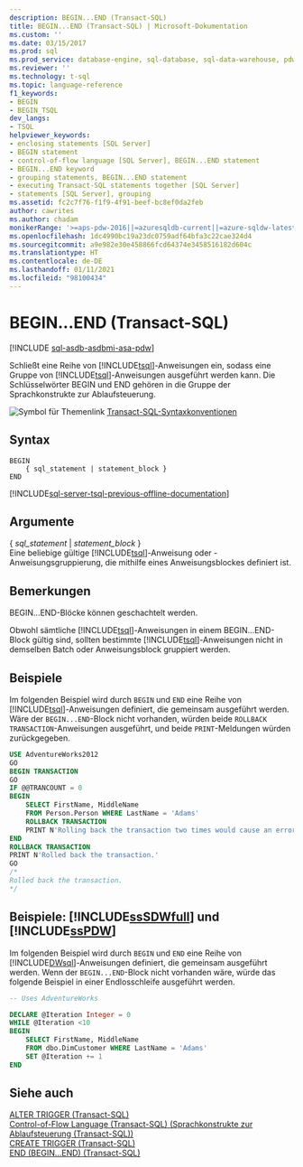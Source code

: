 ```yaml
---
description: BEGIN...END (Transact-SQL)
title: BEGIN...END (Transact-SQL) | Microsoft-Dokumentation
ms.custom: ''
ms.date: 03/15/2017
ms.prod: sql
ms.prod_service: database-engine, sql-database, sql-data-warehouse, pdw
ms.reviewer: ''
ms.technology: t-sql
ms.topic: language-reference
f1_keywords:
- BEGIN
- BEGIN_TSQL
dev_langs:
- TSQL
helpviewer_keywords:
- enclosing statements [SQL Server]
- BEGIN statement
- control-of-flow language [SQL Server], BEGIN...END statement
- BEGIN...END keyword
- grouping statements, BEGIN...END statement
- executing Transact-SQL statements together [SQL Server]
- statements [SQL Server], grouping
ms.assetid: fc2c7f76-f1f9-4f91-beef-bc8ef0da2feb
author: cawrites
ms.author: chadam
monikerRange: '>=aps-pdw-2016||=azuresqldb-current||=azure-sqldw-latest||>=sql-server-2016||>=sql-server-linux-2017||=azuresqldb-mi-current'
ms.openlocfilehash: 1dc4990bc19a23dc0759adf64bfa3c22cae324d4
ms.sourcegitcommit: a9e982e30e458866fcd64374e3458516182d604c
ms.translationtype: HT
ms.contentlocale: de-DE
ms.lasthandoff: 01/11/2021
ms.locfileid: "98100434"
---
```

# <a name="beginend-transact-sql"></a>BEGIN...END (Transact-SQL)
[!INCLUDE [sql-asdb-asdbmi-asa-pdw](../../includes/applies-to-version/sql-asdb-asdbmi-asa-pdw.md)]

  Schließt eine Reihe von [!INCLUDE[tsql](../../includes/tsql-md.md)]-Anweisungen ein, sodass eine Gruppe von [!INCLUDE[tsql](../../includes/tsql-md.md)]-Anweisungen ausgeführt werden kann. Die Schlüsselwörter BEGIN und END gehören in die Gruppe der Sprachkonstrukte zur Ablaufsteuerung.  
  
 ![Symbol für Themenlink](../../database-engine/configure-windows/media/topic-link.gif "Symbol für Themenlink") [Transact-SQL-Syntaxkonventionen](../../t-sql/language-elements/transact-sql-syntax-conventions-transact-sql.md)  
  
## <a name="syntax"></a>Syntax  
  
```syntaxsql
BEGIN  
    { sql_statement | statement_block }   
END  
```  
  
[!INCLUDE[sql-server-tsql-previous-offline-documentation](../../includes/sql-server-tsql-previous-offline-documentation.md)]

## <a name="arguments"></a>Argumente
 { *sql_statement* | *statement_block* }  
 Eine beliebige gültige [!INCLUDE[tsql](../../includes/tsql-md.md)]-Anweisung oder -Anweisungsgruppierung, die mithilfe eines Anweisungsblockes definiert ist.  
  
## <a name="remarks"></a>Bemerkungen  
 BEGIN...END-Blöcke können geschachtelt werden.  
  
 Obwohl sämtliche [!INCLUDE[tsql](../../includes/tsql-md.md)]-Anweisungen in einem BEGIN...END-Block gültig sind, sollten bestimmte [!INCLUDE[tsql](../../includes/tsql-md.md)]-Anweisungen nicht in demselben Batch oder Anweisungsblock gruppiert werden.  
  
## <a name="examples"></a>Beispiele  
 Im folgenden Beispiel wird durch `BEGIN` und `END` eine Reihe von [!INCLUDE[tsql](../../includes/tsql-md.md)]-Anweisungen definiert, die gemeinsam ausgeführt werden. Wäre der `BEGIN...END`-Block nicht vorhanden, würden beide `ROLLBACK TRANSACTION`-Anweisungen ausgeführt, und beide `PRINT`-Meldungen würden zurückgegeben.  
  
```sql
USE AdventureWorks2012
GO  
BEGIN TRANSACTION
GO  
IF @@TRANCOUNT = 0  
BEGIN  
    SELECT FirstName, MiddleName   
    FROM Person.Person WHERE LastName = 'Adams'
    ROLLBACK TRANSACTION
    PRINT N'Rolling back the transaction two times would cause an error.'
END
ROLLBACK TRANSACTION
PRINT N'Rolled back the transaction.'
GO  
/*  
Rolled back the transaction.  
*/  
```  
  
## <a name="examples-sssdwfull-and-sspdw"></a>Beispiele: [!INCLUDE[ssSDWfull](../../includes/sssdwfull-md.md)] und [!INCLUDE[ssPDW](../../includes/sspdw-md.md)]  
 Im folgenden Beispiel wird durch `BEGIN` und `END` eine Reihe von [!INCLUDE[DWsql](../../includes/dwsql-md.md)]-Anweisungen definiert, die gemeinsam ausgeführt werden. Wenn der `BEGIN...END`-Block nicht vorhanden wäre, würde das folgende Beispiel in einer Endlosschleife ausgeführt werden.  
  
```sql
-- Uses AdventureWorks  

DECLARE @Iteration Integer = 0  
WHILE @Iteration <10  
BEGIN  
    SELECT FirstName, MiddleName   
    FROM dbo.DimCustomer WHERE LastName = 'Adams'
    SET @Iteration += 1  
END
```  
  
## <a name="see-also"></a>Siehe auch  
 [ALTER TRIGGER &#40;Transact-SQL&#41;](../../t-sql/statements/alter-trigger-transact-sql.md)   
 [Control-of-Flow Language &#40;Transact-SQL&#41; (Sprachkonstrukte zur Ablaufsteuerung (Transact-SQL))](~/t-sql/language-elements/control-of-flow.md)   
 [CREATE TRIGGER &#40;Transact-SQL&#41;](../../t-sql/statements/create-trigger-transact-sql.md)   
 [END &#40;BEGIN...END&#41; &#40;Transact-SQL&#41;](../../t-sql/language-elements/end-begin-end-transact-sql.md)
